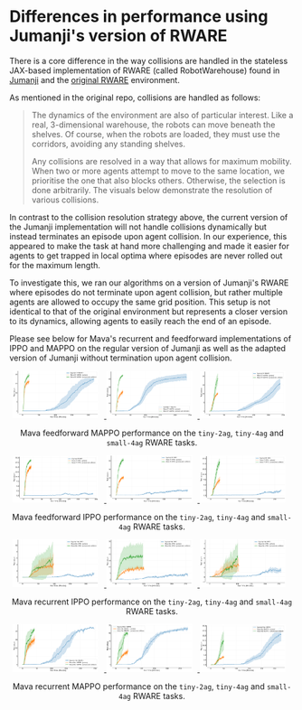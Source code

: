 # Differences in performance using Jumanji's version of RWARE

There is a core difference in the way collisions are handled in the stateless JAX-based implementation of RWARE (called RobotWarehouse) found in [Jumanji][jumanji_rware] and the [original RWARE][original_rware] environment.

As mentioned in the original repo, collisions are handled as follows:
 > The dynamics of the environment are also of particular interest. Like a real, 3-dimensional warehouse, the robots can move beneath the shelves. Of course, when the robots are loaded, they must use the corridors, avoiding any standing shelves.
>
>Any collisions are resolved in a way that allows for maximum mobility. When two or more agents attempt to move to the same location, we prioritise the one that also blocks others. Otherwise, the selection is done arbitrarily. The visuals below demonstrate the resolution of various collisions.

In contrast to the collision resolution strategy above, the current version of the Jumanji implementation will not handle collisions dynamically but instead terminates an episode upon agent collision. In our experience, this appeared to make the task at hand more challenging and made it easier for agents to get trapped in local optima where episodes are never rolled out for the maximum length.

To investigate this, we ran our algorithms on a version of Jumanji's RWARE where episodes do not terminate upon agent collision, but rather multiple agents are allowed to occupy the same grid position. This setup is not identical to that of the original environment but represents a closer version to its dynamics, allowing agents to easily reach the end of an episode.

Please see below for Mava's recurrent and feedforward implementations of IPPO and MAPPO on the regular version of Jumanji as well as the adapted version of Jumanji without termination upon agent collision.

<p align="center">
    <a href="images/rware_results/ff_mappo/tiny-2ag.png">
        <img src="images/rware_results/ff_mappo/tiny-2ag.png" alt="Mava ff mappo tiny 2ag" width="30%" style="display:inline-block; margin-right: 10px;"/>
    </a>
    <a href="images/rware_results/ff_mappo/tiny-4ag.png">
        <img src="images/rware_results/ff_mappo/tiny-4ag.png" alt="Mava ff mappo tiny 4ag" width="30%" style="display:inline-block; margin-right: 10px;"/>
    </a>
    <a href="images/rware_results/ff_mappo/small-4ag.png">
        <img src="images/rware_results/ff_mappo/small-4ag.png" alt="Mava ff mappo small 4ag" width="30%" style="display:inline-block; margin-right: 10px;"/>
    </a>
    <br>
    <div style="text-align:center; margin-top: 10px;"> Mava feedforward MAPPO performance on the <code>tiny-2ag</code>, <code>tiny-4ag</code> and <code>small-4ag</code> RWARE tasks.</div>
</p>

<p align="center">
    <a href="images/rware_results/ff_ippo/tiny-2ag.png">
        <img src="images/rware_results/ff_ippo/tiny-2ag.png" alt="Mava ff ippo tiny 2ag" width="30%" style="display:inline-block; margin-right: 10px;"/>
    </a>
    <a href="images/rware_results/ff_ippo/tiny-4ag.png">
        <img src="images/rware_results/ff_ippo/tiny-4ag.png" alt="Mava ff ippo tiny 4ag" width="30%" style="display:inline-block; margin-right: 10px;"/>
    </a>
    <a href="images/rware_results/ff_ippo/small-4ag.png">
        <img src="images/rware_results/ff_ippo/small-4ag.png" alt="Mava ff ippo small 4ag" width="30%" style="display:inline-block; margin-right: 10px;"/>
    </a>
    <br>
    <div style="text-align:center; margin-top: 10px;"> Mava feedforward IPPO performance on the <code>tiny-2ag</code>, <code>tiny-4ag</code> and <code>small-4ag</code> RWARE tasks.</div>
</p>

<p align="center">
    <a href="images/rware_results/rec_ippo/tiny-2ag.png">
        <img src="images/rware_results/rec_ippo/tiny-2ag.png" alt="Mava rec ippo tiny 2ag" width="30%" style="display:inline-block; margin-right: 10px;"/>
    </a>
    <a href="images/rware_results/rec_ippo/tiny-4ag.png">
        <img src="images/rware_results/rec_ippo/tiny-4ag.png" alt="Mava rec ippo tiny 4ag" width="30%" style="display:inline-block; margin-right: 10px;"/>
    </a>
    <a href="images/rware_results/rec_ippo/small-4ag.png">
        <img src="images/rware_results/rec_ippo/small-4ag.png" alt="Mava rec ippo small 4ag" width="30%" style="display:inline-block; margin-right: 10px;"/>
    </a>
    <br>
    <div style="text-align:center; margin-top: 10px;"> Mava recurrent IPPO performance on the <code>tiny-2ag</code>, <code>tiny-4ag</code> and <code>small-4ag</code> RWARE tasks.</div>
</p>

<p align="center">
    <a href="images/rware_results/rec_mappo/tiny-2ag.png">
        <img src="images/rware_results/rec_mappo/tiny-2ag.png" alt="Mava rec mappo tiny 2ag" width="30%" style="display:inline-block; margin-right: 10px;"/>
    </a>
    <a href="images/rware_results/rec_mappo/tiny-4ag.png">
        <img src="images/rware_results/rec_mappo/tiny-4ag.png" alt="Mava rec mappo tiny 4ag" width="30%" style="display:inline-block; margin-right: 10px;"/>
    </a>
    <a href="images/rware_results/rec_mappo/small-4ag.png">
        <img src="images/rware_results/rec_mappo/small-4ag.png" alt="Mava rec mappo small 4ag" width="30%" style="display:inline-block; margin-right: 10px;"/>
    </a>
    <br>
    <div style="text-align:center; margin-top: 10px;"> Mava recurrent MAPPO performance on the <code>tiny-2ag</code>, <code>tiny-4ag</code> and <code>small-4ag</code> RWARE tasks.</div>
</p>


[jumanji_rware]: https://instadeepai.github.io/jumanji/environments/robot_warehouse/
[original_rware]: https://github.com/semitable/robotic-warehouse
